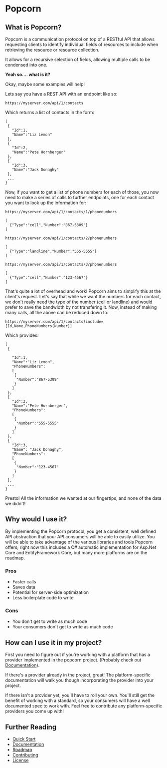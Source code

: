 # Popcorn

## What is Popcorn?
Popcorn is a communication protocol on top of a RESTful API that allows requesting clients to 
identify individual fields of resources to include when retrieving the resource or resource
collection.

It allows for a recursive selection of fields, allowing multiple calls to be condensed 
into one.  

**Yeah so.... what is it?**

Okay, maybe some examples will help!

Lets say you have a REST API with an endpoint like so:

``` https://myserver.com/api/1/contacts ```

Which returns a list of contacts in the form:

``` 
[
 {
   "Id":1,
   "Name":"Liz Lemon"
 },
 {
   "Id":2,
   "Name":"Pete Hornberger"
 },
 {
   "Id":3,
   "Name":"Jack Donaghy"
 },
 ...
}
```

Now, if you want to get a list of phone numbers for each of those, you now need to make a series
of calls to further endpoints, one for each contact you want to look up the information for:

``` https://myserver.com/api/1/contacts/1/phonenumbers ```
```
[
  {"Type":"cell","Number":"867-5309"}
]
```
``` https://myserver.com/api/1/contacts/2/phonenumbers ```
```
[
  {"Type":"landline","Number":"555-5555"}
]
```
``` https://myserver.com/api/1/contacts/3/phonenumbers ```
```
[
  {"Type":"cell","Number":"123-4567"}
]
```

That's quite a lot of overhead and work!  Popcorn aims to simplify this at the client's request.
Let's say that while we want the numbers for each contact, we don't really need the type of the number
(cell or landline) and would prefer to save the bandwidth by not transfering it.  Now, instead of 
making many calls, all the above can be reduced down to:

``` https://myserver.com/api/1/contacts?include=[Id,Name,PhoneNumbers[Number]] ```

Which provides:

```
[
 {
    
   "Id":1,
   "Name":"Liz Lemon",
   "PhoneNumbers":
   [
    {
     "Number":"867-5309"
    }
   ]
 },
 {
   "Id":2,
   "Name":"Pete Hornberger",
   "PhoneNumbers":
   [
    {
     "Number":"555-5555"
    }
   ]
 },
 {
   "Id":3,
   "Name": "Jack Donaghy",
   "PhoneNumbers":
   [
    {
     "Number":"123-4567"
    }
   ]
 },
 ...
}
```

Presto! All the information we wanted at our fingertips, and none of the data we didn't!

## Why would I use it?

By implementing the Popcorn protocol, you get a consistent, well defined API abstraction that your
API consumers will be able to easily utilize.  You will be able to take advantage of the various
libraries and tools Popcorn offers; right now this includes a C# automatic implementation for 
Asp.Net Core and EntityFramework Core, but many more platforms are on the roadmap.

### Pros
+ Faster calls
+ Saves data
+ Potential for server-side optimization
+ Less boilerplate code to write

### Cons
+ You don't get to write as much code
+ Your consumers don't get to write as much code

## How can I use it in my project?

First you need to figure out if you're working with a platform that has a provider implemented in 
the popcorn project. (Probably check out [Documentation](docs/Documentation.md)).

If there's a provider already in the project, great!  The platform-specific documentation will walk
you though incorporating the provider into your project.

If there isn't a provider yet, you'll have to roll your own.  You'll still get the benefit of 
working with a standard, so your consumers will have a well documented spec to work with.  Feel free
to contribute any platform-specific providers you come up with!

## Further Reading

+ [Quick Start](docs/QuickStart.md)
+ [Documentation](docs/Documentation.md)
+ [Roadmap](docs/Roadmap.md)
+ [Contributing](docs/Contributing.md)
+ [License](LICENSE)
